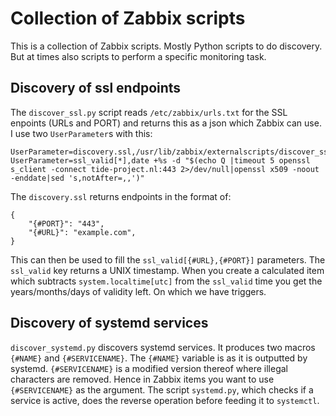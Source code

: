 # Collection of Zabbix scripts
This is a collection of Zabbix scripts. Mostly Python scripts to do discovery.
But at times also scripts to perform a specific monitoring task.

## Discovery of ssl endpoints
The `discover_ssl.py` script reads `/etc/zabbix/urls.txt` for the SSL enpoints
(URLs and PORT) and returns this as a json which Zabbix can use.
I use two `UserParameter`s with this:

```
UserParameter=discovery.ssl,/usr/lib/zabbix/externalscripts/discover_ssl.py
UserParameter=ssl_valid[*],date +%s -d "$(echo Q |timeout 5 openssl s_client -connect tide-project.nl:443 2>/dev/null|openssl x509 -noout -enddate|sed 's,notAfter=,,')"
```

The `discovery.ssl` returns endpoints in the format of:
```
{
    "{#PORT}": "443",
    "{#URL}": "example.com",
}
```

This can then be used to fill the `ssl_valid[{#URL},{#PORT}]` parameters.
The `ssl_valid` key returns a UNIX timestamp. When you create a calculated item
which subtracts `system.localtime[utc]` from the `ssl_valid` time you get the
years/months/days of validity left. On which we have triggers.

## Discovery of systemd services
`discover_systemd.py` discovers systemd services. It produces two macros
`{#NAME}` and `{#SERVICENAME}`. The `{#NAME}` variable is as it is outputted by
systemd. `{#SERVICENAME}` is a modified version thereof where illegal
characters are removed. Hence in Zabbix items you want to use `{#SERVICENAME}`
as the argument. The script `systemd.py`, which checks if a service is active,
does the reverse operation before feeding it to `systemctl`.

